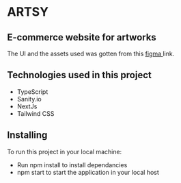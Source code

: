 # ARTSY
## E-commerce website for artworks


The UI and the assets used was gotten from this <a href="https://www.figma.com/file/18hZ5n19imr8RxmzwXUtKK/ARTSY?node-id=433%3A143&t=aPB4hMRz8rPaqLHt-0">figma </a> link.


## Technologies used in this project
- TypeScript
- Sanity.io
- NextJs
- Tailwind CSS


## Installing
To run this project in your local machine:

- Run npm install to install dependancies
- npm start to start the application in your local host

